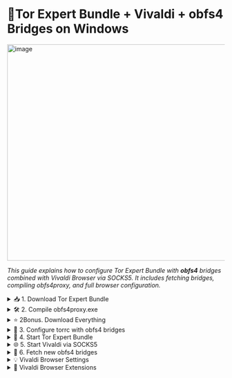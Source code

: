 # 🧅Tor Expert Bundle + Vivaldi + obfs4 Bridges on Windows

<img width="1400" height="500" alt="image" src="https://github.com/user-attachments/assets/aa6daaa9-d2dc-41d4-9516-7257305e0055" />

*This guide explains how to configure Tor Expert Bundle with **obfs4** bridges combined with Vivaldi Browser via SOCKS5. It includes fetching bridges, compiling obfs4proxy, and full browser configuration.*

<details>
<summary>📥 1. Download Tor Expert Bundle</summary>

1. *Go to the official website:* [Tor Project - Expert Bundle](https://www.torproject.org/download/tor/).  
2. *Download* **Windows Expert Bundle** (not Tor Browser).  
3. *Extract the archive, for example into:*  

```
C:\Users\<YourName>\Downloads\tor-expert-bundle-windows-i686-14.5.6\tor
```
</details>

<details>
<summary>🛠 2. Compile obfs4proxy.exe</summary>

1. *The binary `obfs4proxy.exe` is not included in the Expert Bundle.*  
2. *Fetch the source code from GitHub:* [Yawning/obfs4](https://github.com/Yawning/obfs4?utm_source=chatgpt.com)  
3. *Install **Go** for Windows:* [https://golang.org/dl/](https://golang.org/dl/)  
4. *Open `cmd.exe` in the project folder and compile:*  

```cmd
go build -o obfs4proxy.exe ./obfs4proxy
```

5. *Place the compiled file into the Tor Expert Bundle folder, for example:*  

```
C:\Users\<YourName>\Downloads\tor-expert-bundle-windows-i686-14.5.6\tor
```
</details>

<details>
<summary>⭐ 2Bonus. Download Everything</summary>

```powershell
$DownloadPath = [Environment]::GetFolderPath("UserProfile") + "\Downloads"

if (-not (Get-Command git -ErrorAction SilentlyContinue)) {
    $GitUrl = "https://github.com/git-for-windows/git/releases/latest/download/Git-2.47.0-64-bit.exe"
    $GitInstaller = Join-Path $DownloadPath "git-installer.exe"
    Invoke-WebRequest -Uri $GitUrl -OutFile $GitInstaller
    Start-Process -FilePath $GitInstaller -ArgumentList "/VERYSILENT" -Verb RunAs -Wait
}

$TorUrl = "https://archive.torproject.org/tor-package-archive/torbrowser/14.5.6/tor-expert-bundle-windows-i686-14.5.6.tar.gz"
$TorFile = Join-Path $DownloadPath "tor-expert-bundle-windows-i686-14.5.6.tar.gz"

if (-not (Test-Path $TorFile)) {
    Invoke-WebRequest -Uri $TorUrl -OutFile $TorFile
}

try {
    $TorExtractPath = Join-Path $DownloadPath "tor-expert-bundle"
    if (Test-Path $TorExtractPath) { Remove-Item -Recurse -Force $TorExtractPath }
    mkdir $TorExtractPath | Out-Null
    tar -xzf $TorFile -C $TorExtractPath
} catch {}

Set-Location $DownloadPath
$Obfs4Path = Join-Path $DownloadPath "obfs4"
if (Test-Path $Obfs4Path) {
    Remove-Item -Recurse -Force $Obfs4Path
}
git clone "https://github.com/Yawning/obfs4.git"

$GoUrl = "https://go.dev/dl/go1.25.0.windows-amd64.msi"
$GoInstaller = Join-Path $DownloadPath "go1.25.0.windows-amd64.msi"

if (-not (Test-Path $GoInstaller)) {
    Invoke-WebRequest -Uri $GoUrl -OutFile $GoInstaller
}

Start-Process -FilePath "msiexec.exe" -ArgumentList "/i `"$GoInstaller`" /qn" -Verb RunAs -Wait
```
</details>

<details>
<summary>🌉 3. Configure torrc with obfs4 bridges</summary>

*Create or edit the `torrc` file in:*  

```
C:\Users\<YourName>\AppData\Roaming\tor\torrc
```

*Minimal example:*  

```txt
SocksPort 9050
UseBridges 1
ClientTransportPlugin obfs4 exec C:\Users\<YourName>\Downloads\tor-expert-bundle-windows-i686-14.5.6\tor\obfs4proxy.exe

Bridge obfs4 83.136.106.151:899 9227826C1117020553E6F7ACBBC2CE7EE5FF5595 cert=aM6Vcv8Wx9/gBRlaqz1UQbuOP6EC96VtI/Ll0CJydbJu+mz75ESFl+a8DddZpUXjdDwBRQ iat-mode=0
Bridge obfs4 70.104.192.207:9003 31F79D4C6E831FBDAB5ACAB9DB02B40A6A24E93E cert=KM/Ss74USK7NzzQE40uZEmeSV17dmr8ukI2vsE071gT2qWNPVyLZnzg9rIQcO09FCyvOYA iat-mode=0
```

> ⚠️ *Replace the bridges with the ones you fetch from Tor Browser > Settings > Tor > “Configure a New Bridge” or from* [https://bridges.torproject.org/](https://bridges.torproject.org/).

</details>

<details>
<summary>🚀 4. Start Tor Expert Bundle</summary>

*Open `cmd.exe` and type:*  

```cmd
"C:\Users\<YourName>\Downloads\tor-expert-bundle-windows-i686-14.5.6\tor\tor.exe" -f "C:\Users\<YourName>\AppData\Roaming\tor\torrc"
```

* *Wait until the log shows* **Bootstrapped 100%**.

</details>

<details>
<summary>🌐 5. Start Vivaldi via SOCKS5</summary>

*In a new cmd, type:*  

```cmd
"C:\Users\<YourName>\AppData\Local\Vivaldi\Application\vivaldi.exe" --proxy-server="socks5://127.0.0.1:9050" --proxy-bypass-list="<-loopback>"
```

* *Check your anonymity on* [https://check.torproject.org](https://check.torproject.org).

</details>

<details>
<summary>📡 6. Fetch new obfs4 bridges</summary>

1. *Install Tor Browser to get bridges:*  
   * *Open* **Tor Browser > Settings > Tor > Configure a New Bridge**  
   * *Choose* **obfs4** and copy the Bridge lines.  

2. *Replace them in your `torrc` with the new bridges.*  

*Example:*  

```txt
Bridge obfs4 83.136.106.151:899 9227826C1117020553E6F7ACBBC2CE7EE5FF5595 cert=... iat-mode=0
Bridge obfs4 70.104.192.207:9003 31F79D4C6E831FBDAB5ACAB9DB02B40A6A24E93E cert=... iat-mode=0
```
</details>

<details>
<summary>💡 Vivaldi Browser Settings</summary>

[🎥 Video](https://github.com/user-attachments/assets/79c69fa0-e59c-4bfa-b81c-32ad6eb3d6e7)

</details>

<details>
<summary>🏬 Vivaldi Browser Extensions</summary>

1. [uBlock Origin](https://chromewebstore.google.com/detail/ublock-origin-lite/ddkjiahejlhfcafbddmgiahcphecmpfh?hl=en)  
   *Blocks ads, trackers, malicious scripts.*  

2. [Privacy Badger](https://chromewebstore.google.com/detail/privacy-badger/pkehgijcmpdhfbdbbnkijodmdjhbjlgp?hl=en)  
   *Blocks trackers automatically.*  

3. [Decentraleyes](https://chromewebstore.google.com/detail/decentraleyes/ldpochfccmkkmhdbclfhpagapcfdljkj/support)  
   *Avoids connections to external CDN servers by serving local resources.*  

</details>
